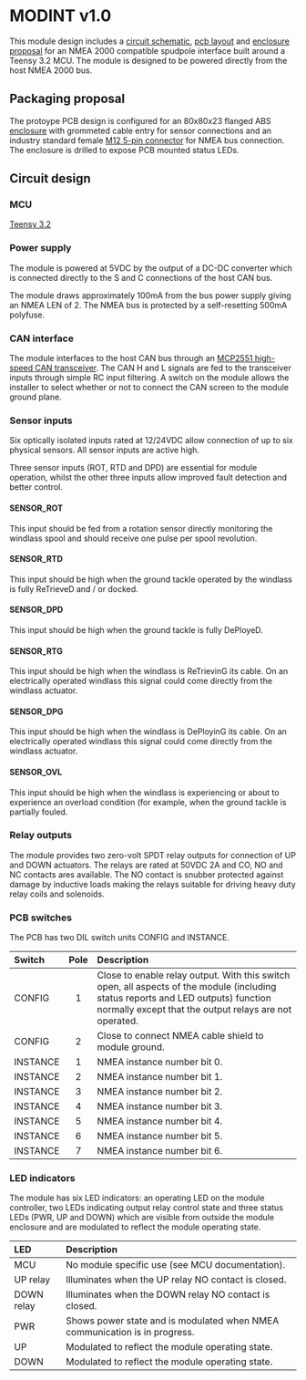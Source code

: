 # MODINT v1.0

This module design includes a [circuit schematic](schematic.pdf),
[pcb layout](pcb.pdf) and [enclosure proposal](enclosure.pdf) for an
NMEA 2000 compatible spudpole interface built around a Teensy 3.2 MCU.
The module is designed to be powered directly from the host NMEA 2000
bus.

## Packaging proposal

The protoype PCB design is configured for an 80x80x23 flanged ABS
[enclosure](https://docs.rs-online.com/960c/0900766b814af9a1.pdf)
with grommeted cable entry for sensor connections and an industry
standard female
[M12 5-pin connector](https://docs.rs-online.com/e3ad/0900766b8152901f.pdf)
for NMEA bus connection.
The enclosure is drilled to expose PCB mounted status LEDs.

## Circuit design

### MCU

[Teensy 3.2](https://www.pjrc.com/store/teensy32.html)

### Power supply

The module is powered at 5VDC by the output of a DC-DC converter which
is connected directly to the S and C connections of the host CAN bus.

The module draws approximately 100mA from the bus power supply giving
an NMEA LEN of 2.
The NMEA bus is protected by a self-resetting 500mA polyfuse.

### CAN interface

The module interfaces to the host CAN bus through an
[MCP2551 high-speed CAN transceiver](https://docs.rs-online.com/f763/0900766b8140ba57.pdf).
The CAN H and L signals are fed to the transceiver inputs through 
simple RC input filtering.
A switch on the module allows the installer to select whether or not to
connect the CAN screen to the module ground plane.

### Sensor inputs 

Six optically isolated inputs rated at 12/24VDC allow connection of up
to six physical sensors.
All sensor inputs are active high.

Three sensor inputs (ROT, RTD and DPD) are essential for module
operation, whilst the other three inputs allow improved fault detection
and better control.

#### SENSOR_ROT
This input should be fed from a rotation sensor directly monitoring the
windlass spool and should receive one pulse per spool revolution.

#### SENSOR_RTD
This input should be high when the ground tackle operated by the windlass
is fully ReTrieveD and / or docked.

#### SENSOR_DPD
This input should be high when the ground tackle is fully DePloyeD.


#### SENSOR_RTG
This input should be high when the windlass is ReTrievinG its cable.
On an electrically operated windlass this signal could come directly from the
windlass actuator.

#### SENSOR_DPG
This input should be high when the windlass is DePloyinG its cable.
On an electrically operated windlass this signal could come directly from the
windlass actuator.

#### SENSOR_OVL
This input should be high when the windlass is experiencing or about to
experience an overload condition (for example, when the ground tackle
is partially fouled.

### Relay outputs

The module provides two zero-volt SPDT relay outputs for connection of
UP and DOWN actuators.
The relays are rated at 50VDC 2A and  CO, NO and NC contacts ares
 available.
The NO contact is snubber protected against damage by inductive loads
making the relays suitable for driving heavy duty relay coils and
solenoids.

### PCB switches

The PCB has two DIL switch units CONFIG and INSTANCE.

| Switch   | Pole | Description |
|:---------|:----:|:------------|
| CONFIG   | 1    | Close to enable relay output. With this switch open, all aspects of the module (including status reports and LED outputs) function normally except that the output relays are not operated. |
| CONFIG   | 2    | Close to connect NMEA cable shield to module ground. |
| INSTANCE | 1    | NMEA instance number bit 0. |
| INSTANCE | 2    | NMEA instance number bit 1. |
| INSTANCE | 3    | NMEA instance number bit 2. |
| INSTANCE | 4    | NMEA instance number bit 3. |
| INSTANCE | 5    | NMEA instance number bit 4. |
| INSTANCE | 6    | NMEA instance number bit 5. |
| INSTANCE | 7    | NMEA instance number bit 6. |

### LED indicators

The module has six LED indicators: an operating LED on the module
controller, two LEDs indicating output relay control state and three
status LEDs (PWR, UP and DOWN) which are visible from outside the
module enclosure and are modulated to reflect the module operating
state.

| LED        | Description | 
|:-----------|:------------|
| MCU        | No module specific use (see MCU documentation). |
| UP relay   | Illuminates when the UP relay NO contact is closed. |
| DOWN relay | Illuminates when the DOWN relay NO contact is closed. |
| PWR        | Shows power state and is modulated when NMEA communication is in progress. | 
| UP         | Modulated to reflect the module operating state. |
| DOWN       | Modulated to reflect the module operating state. | 
